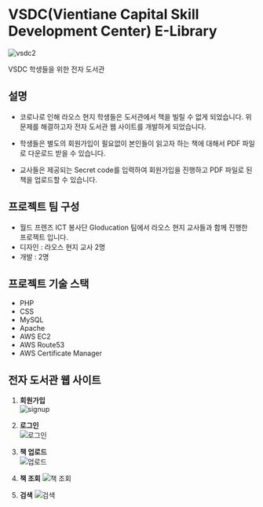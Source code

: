 # VSDC(Vientiane Capital Skill Development Center) E-Library
![vsdc2](https://user-images.githubusercontent.com/76483681/171439044-ffb607ef-09cc-4f5a-8e4b-7430aade206f.png)


VSDC 학생들을 위한 전자 도서관


## 설명
 - 코로나로 인해 라오스 현지 학생들은 도서관에서 책을 빌릴 수 없게 되었습니다.
위 문제를 해결하고자 전자 도서관 웹 사이트를 개발하게 되었습니다.

 - 학생들은 별도의 회원가입이 필요없이 본인들이 읽고자 하는 책에 대해서 PDF 파일로 다운로드 받을 수 있습니다.

 - 교사들은 제공되는 Secret code를 입력하여 회원가입을 진행하고 PDF 파일로 된 책을 업로드할 수 있습니다.


## 프로젝트 팀 구성
- 월드 프렌즈 ICT 봉사단 Gloducation 팀에서 라오스 현지 교사들과 함께 진행한 프로젝트 입니다.
- 디자인 : 라오스 현지 교사 2명
- 개발 : 2명


## 프로젝트 기술 스택
 - PHP
 - CSS
 - MySQL
 - Apache
 - AWS EC2
 - AWS Route53
 - AWS Certificate Manager


## 전자 도서관 웹 사이트
1. **회원가입**  
![signup](https://user-images.githubusercontent.com/76483681/171442442-1e00af70-0aad-450f-a328-709cf3edba68.JPG)


2. **로그인**  
![로그인](https://user-images.githubusercontent.com/76483681/171442479-b8cfb81e-73a9-48cb-a878-c98912e09e71.JPG)


3. **책 업로드**  
![업로드](https://user-images.githubusercontent.com/76483681/171442522-4c57c907-fbfa-48a5-883c-55929f49f5a7.JPG)


4. **책 조회**
![책 조회](https://user-images.githubusercontent.com/76483681/171442584-fa9ae6a9-bfc9-4966-ae69-f805e3cb55af.JPG)


5. **검색**
![검색](https://user-images.githubusercontent.com/76483681/171442616-4678f66e-a9e6-4515-9284-20120f2f651f.JPG)
